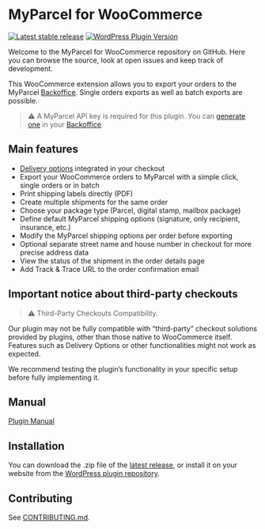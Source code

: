 # MyParcel for WooCommerce

[![Latest stable release](https://img.shields.io/github/v/release/myparcelnl/woocommerce?labelColor=white&label=Latest%20release)](https://github.com/myparcelnl/woocommerce/releases/latest)
[![WordPress Plugin Version](https://img.shields.io/wordpress/plugin/v/woocommerce-myparcel?logo=wordpress)](https://wordpress.org/plugins/woocommerce-myparcel/)

Welcome to the MyParcel for WooCommerce repository on GitHub. Here you can browse the source, look at open issues and keep track of development.

This WooCommerce extension allows you to export your orders to the MyParcel [Backoffice]. Single orders exports as well as batch exports are possible.

> :warning: A MyParcel API key is required for this plugin. You can [generate one] in your [Backoffice].

## Main features

- [Delivery options] integrated in your checkout
- Export your WooCommerce orders to MyParcel with a simple click, single orders or in batch
- Print shipping labels directly (PDF)
- Create multiple shipments for the same order
- Choose your package type (Parcel, digital stamp, mailbox package)
- Define default MyParcel shipping options (signature, only recipient, insurance, etc.)
- Modify the MyParcel shipping options per order before exporting
- Optional separate street name and house number in checkout for more precise address data
- View the status of the shipment in the order details page
- Add Track & Trace URL to the order confirmation email

## Important notice about third-party checkouts

> :warning: Third-Party Checkouts Compatibility.

Our plugin may not be fully compatible with “third-party” checkout solutions provided by plugins, other than those native to WooCommerce itself. Features such as Delivery Options or other functionalities might not work as expected.

We recommend testing the plugin’s functionality in your specific setup before fully implementing it.

## Manual

[Plugin Manual]

## Installation

You can download the .zip file of the [latest release], or install it on your website from the [WordPress plugin repository].

## Contributing

See [CONTRIBUTING.md](./CONTRIBUTING.md).

[Backoffice]: https://backoffice.myparcel.nl/
[Delivery options]: https://github.com/myparcelnl/delivery-options
[Plugin manual]: https://developer.myparcel.nl/nl/documentatie/10.woocommerce.html
[WordPress plugin repository]: https://wordpress.org/plugins/woocommerce-myparcel/
[Yarn]: https://classic.yarnpkg.com/en/docs/install
[generate one]: https://myparcelnl.github.io/woocommerce/#2_A
[latest release]: https://github.com/myparcelnl/woocommerce/releases/latest

